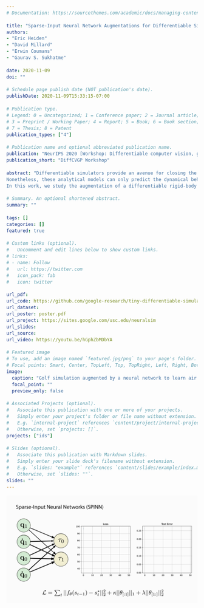 ```yaml
---
# Documentation: https://sourcethemes.com/academic/docs/managing-content/

title: "Sparse-Input Neural Network Augmentations for Differentiable Simulators"
authors:
- "Eric Heiden"
- "David Millard"
- "Erwin Coumans"
- "Gaurav S. Sukhatme"

date: 2020-11-09
doi: ""

# Schedule page publish date (NOT publication's date).
publishDate: 2020-11-09T15:33:15-07:00

# Publication type.
# Legend: 0 = Uncategorized; 1 = Conference paper; 2 = Journal article;
# 3 = Preprint / Working Paper; 4 = Report; 5 = Book; 6 = Book section;
# 7 = Thesis; 8 = Patent
publication_types: ["4"]

# Publication name and optional abbreviated publication name.
publication: "NeurIPS 2020 [Workshop: Differentiable computer vision, graphics, and physics in machine learning](https://montrealrobotics.ca/diffcvgp/)"
publication_short: "DiffCVGP Workshop"

abstract: "Differentiable simulators provide an avenue for closing the sim2real gap by enabling the use of efficient, gradient-based optimization algorithms to find the simulation parameters that best fit the observed sensor readings.
Nonetheless, these analytical models can only predict the dynamical behavior of systems they have been designed for.
In this work, we study the augmentation of a differentiable rigid-body physics engine via neural networks that is able to learn nonlinear relationships between dynamic quantities and can thus learn effects not accounted for in the traditional simulator. By optimizing with a sparse-group lasso penalty, we are able to reduce the neural augmentations to the necessary inputs that are needed in the learned models of the simulator while achieving highly accurate predictions."

# Summary. An optional shortened abstract.
summary: ""

tags: []
categories: []
featured: true

# Custom links (optional).
#   Uncomment and edit lines below to show custom links.
# links:
# - name: Follow
#   url: https://twitter.com
#   icon_pack: fab
#   icon: twitter

url_pdf:
url_code: https://github.com/google-research/tiny-differentiable-simulator
url_dataset:
url_poster: poster.pdf
url_project: https://sites.google.com/usc.edu/neuralsim
url_slides:
url_source:
url_video: https://youtu.be/hGphZbMDbYA

# Featured image
# To use, add an image named `featured.jpg/png` to your page's folder. 
# Focal points: Smart, Center, TopLeft, Top, TopRight, Left, Right, BottomLeft, Bottom, BottomRight.
image:
  caption: "Golf simulation augmented by a neural network to learn air resistance"
  focal_point: ""
  preview_only: false

# Associated Projects (optional).
#   Associate this publication with one or more of your projects.
#   Simply enter your project's folder or file name without extension.
#   E.g. `internal-project` references `content/project/internal-project/index.md`.
#   Otherwise, set `projects: []`.
projects: ["ids"]

# Slides (optional).
#   Associate this publication with Markdown slides.
#   Simply enter your slide deck's filename without extension.
#   E.g. `slides: "example"` references `content/slides/example/index.md`.
#   Otherwise, set `slides: ""`.
slides: ""
---
```


<img src=featured.gif/>